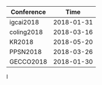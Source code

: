 |Conference| Time      |
|----------|-----------|
|igcai2018 | 2018-01-31|
|coling2018| 2018-03-16|
|KR2018    | 2018-05-20|
|PPSN2018  | 2018-03-26|
|GECCO2018 | 2018-01-30|

I